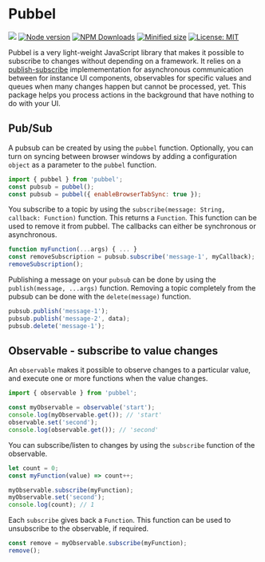 # Pubbel

![](https://github.com/kevtiq/pubbel/workflows/test/badge.svg)
[![Node version](https://img.shields.io/npm/v/pubbel.svg?style=flat)](https://www.npmjs.com/package/pubbel)
[![NPM Downloads](https://img.shields.io/npm/dm/pubbel.svg?style=flat)](https://www.npmjs.com/package/pubbel)
[![Minified size](https://img.shields.io/bundlephobia/min/pubbel?label=minified)](https://www.npmjs.com/package/pubbel)
[![License: MIT](https://img.shields.io/badge/License-MIT-yellow.svg)](https://opensource.org/licenses/MIT)

Pubbel is a very light-weight JavaScript library that makes it possible to subscribe to changes without depending on a framework. It relies on a [publish-subscribe](https://en.wikipedia.org/wiki/Publish%E2%80%93subscribe_pattern) implemementation for asynchronous communication between for instance UI components, observables for specific values and queues when many changes happen but cannot be processed, yet. This package helps you process actions in the background that have nothing to do with your UI.

## Pub/Sub

A pubsub can be created by using the `pubbel` function. Optionally, you can turn on syncing between browser windows by adding a configuration `object` as a parameter to the `pubbel` function.

```js
import { pubbel } from 'pubbel';
const pubsub = pubbel();
const pubsub = pubbel({ enableBrowserTabSync: true });
```

You subscribe to a topic by using the `subscribe(message: String, callback: Function)` function. This returns a `Function`. This function can be used to remove it from pubbel. The callbacks can either be synchronous or asynchronous.

```js
function myFunction(...args) { ... }
const removeSubscription = pubsub.subscribe('message-1', myCallback);
removeSubscription();
```

Publishing a message on your `pubsub` can be done by using the `publish(message, ...args)` function. Removing a topic completely from the pubsub can be done with the `delete(message)` function.

```js
pubsub.publish('message-1');
pubsub.publish('message-2', data);
pubsub.delete('message-1');
```

## Observable - subscribe to value changes

An `observable` makes it possible to observe changes to a particular value, and execute one or more functions when the value changes.

```js
import { observable } from 'pubbel';

const myObservable = observable('start');
console.log(myObservable.get()); // 'start'
observable.set('second');
console.log(observable.get()); // 'second'
```

You can subscribe/listen to changes by using the `subscribe` function of the observable.

```js
let count = 0;
const myFunction(value) => count++;

myObservable.subscribe(myFunction);
myObservable.set('second');
console.log(count); // 1
```

Each `subscribe` gives back a `Function`. This function can be used to unsubscribe to the observable, if required.

```js
const remove = myObservable.subscribe(myFunction);
remove();
```
